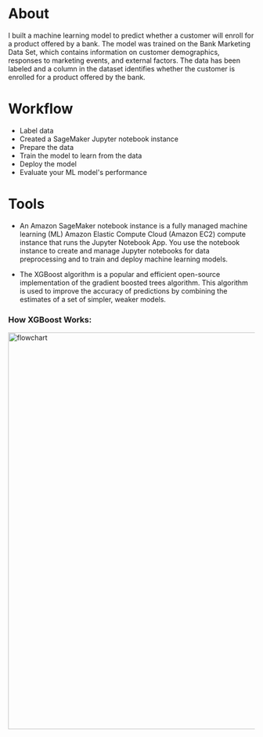 # About 
I built a machine learning model to predict whether a customer will enroll for a product offered by a bank. The model was trained on the Bank Marketing Data Set, which contains information on customer demographics, responses to marketing events, and external factors. The data has been labeled and a column in the dataset identifies whether the customer is enrolled for a product offered by the bank.

# Workflow
- Label data
- Created a SageMaker Jupyter notebook instance
- Prepare the data
- Train the model to learn from the data
- Deploy the model
- Evaluate your ML model's performance


# Tools

- An Amazon SageMaker notebook instance is a fully managed machine learning (ML) Amazon Elastic Compute Cloud (Amazon EC2) compute instance that runs the Jupyter Notebook App. You use the notebook instance to create and manage Jupyter notebooks for data preprocessing and to train and deploy machine learning models.

- The XGBoost algorithm is a popular and efficient open-source implementation of the gradient boosted trees algorithm. This algorithm is used to improve the accuracy of predictions by combining the estimates of a set of simpler, weaker models.

### How XGBoost Works:
<img width="809" alt="flowchart" src="https://docs.aws.amazon.com/images/sagemaker/latest/dg/images/xgboost_illustration.png">
